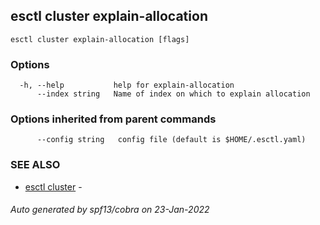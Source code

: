 ## esctl cluster explain-allocation



```
esctl cluster explain-allocation [flags]
```

### Options

```
  -h, --help           help for explain-allocation
      --index string   Name of index on which to explain allocation
```

### Options inherited from parent commands

```
      --config string   config file (default is $HOME/.esctl.yaml)
```

### SEE ALSO

* [esctl cluster](esctl_cluster.md)	 - 

###### Auto generated by spf13/cobra on 23-Jan-2022
